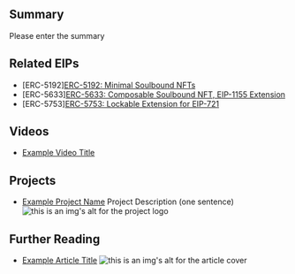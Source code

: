 ## Summary

Please enter the summary

## Related EIPs

- [ERC-5192][ERC-5192: Minimal Soulbound NFTs](https://eip.fun/eips/eip-5192)
- [ERC-5633][ERC-5633: Composable Soulbound NFT, EIP-1155 Extension](https://eip.fun/eips/eip-5633)
- [ERC-5753][ERC-5753: Lockable Extension for EIP-721](https://eip.fun/eips/eip-5753)

## Videos

- [Example Video Title](https://www.youtube.com/watch?v=TDGq4aeevgY)

## Projects

- [Example Project Name](https://xxxx.xxx/xxxxx) Project Description (one sentence) ![this is an img's alt for the project logo](https://xxxx.xxx/project-logo.xxx)

## Further Reading

- [Example Article Title](https://xxxx.xxx/xxxxx) ![this is an img's alt for the article cover](https://xxxx.xxx/article-cover.xxx)
